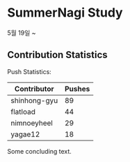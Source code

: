 # SummerNagi Study

5월 19일 ~ 

## Contribution Statistics

Push Statistics:

| Contributor | Pushes |
| ----------- | ------ |
| shinhong-gyu | 89 |
| flatload | 44 |
| nimnoeyheel | 29 |
| yagae12 | 18 |

Some concluding text.

